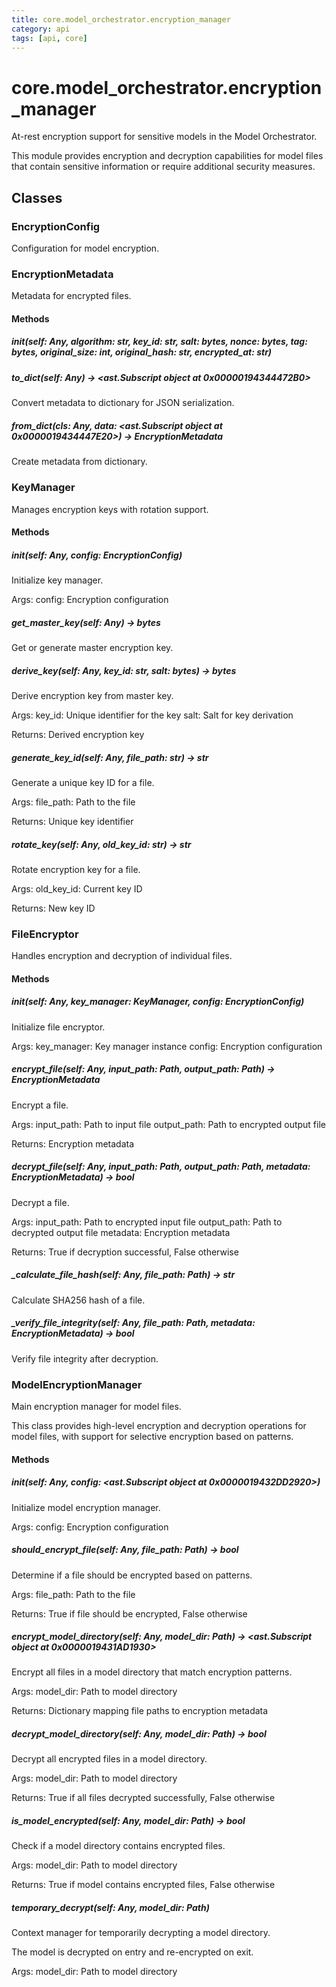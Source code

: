 ```yaml
---
title: core.model_orchestrator.encryption_manager
category: api
tags: [api, core]
---
```


# core.model_orchestrator.encryption_manager

At-rest encryption support for sensitive models in the Model Orchestrator.

This module provides encryption and decryption capabilities for model files
that contain sensitive information or require additional security measures.

## Classes

### EncryptionConfig

Configuration for model encryption.

### EncryptionMetadata

Metadata for encrypted files.

#### Methods

##### __init__(self: Any, algorithm: str, key_id: str, salt: bytes, nonce: bytes, tag: bytes, original_size: int, original_hash: str, encrypted_at: str)



##### to_dict(self: Any) -> <ast.Subscript object at 0x00000194344472B0>

Convert metadata to dictionary for JSON serialization.

##### from_dict(cls: Any, data: <ast.Subscript object at 0x0000019434447E20>) -> EncryptionMetadata

Create metadata from dictionary.

### KeyManager

Manages encryption keys with rotation support.

#### Methods

##### __init__(self: Any, config: EncryptionConfig)

Initialize key manager.

Args:
    config: Encryption configuration

##### get_master_key(self: Any) -> bytes

Get or generate master encryption key.

##### derive_key(self: Any, key_id: str, salt: bytes) -> bytes

Derive encryption key from master key.

Args:
    key_id: Unique identifier for the key
    salt: Salt for key derivation
    
Returns:
    Derived encryption key

##### generate_key_id(self: Any, file_path: str) -> str

Generate a unique key ID for a file.

Args:
    file_path: Path to the file
    
Returns:
    Unique key identifier

##### rotate_key(self: Any, old_key_id: str) -> str

Rotate encryption key for a file.

Args:
    old_key_id: Current key ID
    
Returns:
    New key ID

### FileEncryptor

Handles encryption and decryption of individual files.

#### Methods

##### __init__(self: Any, key_manager: KeyManager, config: EncryptionConfig)

Initialize file encryptor.

Args:
    key_manager: Key manager instance
    config: Encryption configuration

##### encrypt_file(self: Any, input_path: Path, output_path: Path) -> EncryptionMetadata

Encrypt a file.

Args:
    input_path: Path to input file
    output_path: Path to encrypted output file
    
Returns:
    Encryption metadata

##### decrypt_file(self: Any, input_path: Path, output_path: Path, metadata: EncryptionMetadata) -> bool

Decrypt a file.

Args:
    input_path: Path to encrypted input file
    output_path: Path to decrypted output file
    metadata: Encryption metadata
    
Returns:
    True if decryption successful, False otherwise

##### _calculate_file_hash(self: Any, file_path: Path) -> str

Calculate SHA256 hash of a file.

##### _verify_file_integrity(self: Any, file_path: Path, metadata: EncryptionMetadata) -> bool

Verify file integrity after decryption.

### ModelEncryptionManager

Main encryption manager for model files.

This class provides high-level encryption and decryption operations
for model files, with support for selective encryption based on patterns.

#### Methods

##### __init__(self: Any, config: <ast.Subscript object at 0x0000019432DD2920>)

Initialize model encryption manager.

Args:
    config: Encryption configuration

##### should_encrypt_file(self: Any, file_path: Path) -> bool

Determine if a file should be encrypted based on patterns.

Args:
    file_path: Path to the file
    
Returns:
    True if file should be encrypted, False otherwise

##### encrypt_model_directory(self: Any, model_dir: Path) -> <ast.Subscript object at 0x0000019431AD1930>

Encrypt all files in a model directory that match encryption patterns.

Args:
    model_dir: Path to model directory
    
Returns:
    Dictionary mapping file paths to encryption metadata

##### decrypt_model_directory(self: Any, model_dir: Path) -> bool

Decrypt all encrypted files in a model directory.

Args:
    model_dir: Path to model directory
    
Returns:
    True if all files decrypted successfully, False otherwise

##### is_model_encrypted(self: Any, model_dir: Path) -> bool

Check if a model directory contains encrypted files.

Args:
    model_dir: Path to model directory
    
Returns:
    True if model contains encrypted files, False otherwise

##### temporary_decrypt(self: Any, model_dir: Path)

Context manager for temporarily decrypting a model directory.

The model is decrypted on entry and re-encrypted on exit.

Args:
    model_dir: Path to model directory

